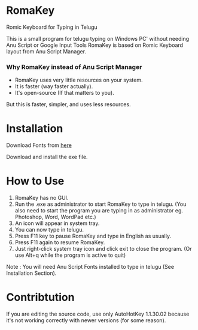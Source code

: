# RomaKey
Romic Keyboard for Typing in Telugu

This is a small program for telugu typing on Windows PC' without needing Anu Script or Google Input Tools
RomaKey is based on Romic Keyboard layout from Anu Script Manager.

### Why RomaKey instead of Anu Script Manager
 - RomaKey uses very little resources on your system.
 - It is faster (way faster actually).
 - It's open-source (If that matters to you).

But this is faster, simpler, and uses less resources.

# Installation

Download Fonts from [here](https://www.mediafire.com/file/ymxu94b2jd5jogd/Telugu+Fonts.exe/file)

Download and install the exe file.

# How to Use
1. RomaKey has no GUI.
2. Run the .exe as administrator to start RomaKey to type in telugu. (You also need to start the program you are typing in as administrator eg. Photoshop, Word, WordPad etc.)
3. An icon will appear in system tray.
4. You can now type in telugu.
5. Press F11 key to pause RomaKey and type in English as usually.
6. Press F11 again to resume RomaKey.
7. Just right-click system tray icon and click exit to close the program. (Or use Alt+q while the program is active to quit)

Note : You will need Anu Script Fonts installed to type in telugu (See Installation Section).

# Contribtution

If you are editing the source code, use only AutoHotKey 1.1.30.02 because it's not working correctly with newer versions (for some reason).
